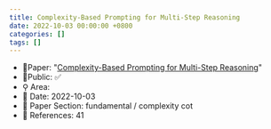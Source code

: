 ```yaml
---
title: Complexity-Based Prompting for Multi-Step Reasoning
date: 2022-10-03 00:00:00 +0800
categories: []
tags: []
---
```


- 📙Paper: "[Complexity-Based Prompting for Multi-Step Reasoning](https://www.semanticscholar.org/paper/Complexity-Based-Prompting-for-Multi-Step-Reasoning-Fu-Peng/c88cafa3e980765a64febe369ceb7c2aa7261d2a)"
- 🔑Public: ✅
- ⚲ Area: 
- 📅 Date: 2022-10-03
- 🔎 Paper Section: fundamental / complexity cot
- 📝 References: 41
